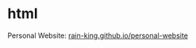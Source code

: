 # html
Personal Website:
[rain-king.github.io/personal-website](rain-king.github.io/personal-website)

